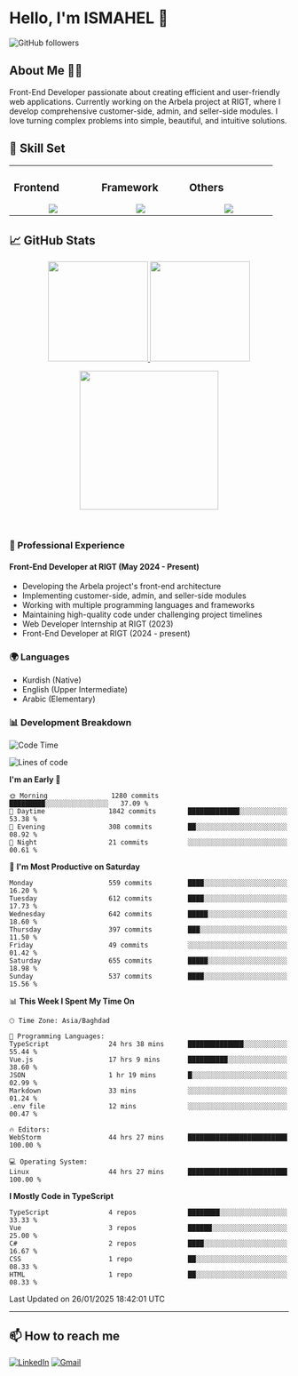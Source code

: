 # Hello, I'm ISMAHEL 👋 
![GitHub followers](https://img.shields.io/github/followers/ismahelZero) 

## About Me 👨‍💻
Front-End Developer passionate about creating efficient and user-friendly web applications. Currently working on the Arbela project at RIGT, where I develop comprehensive customer-side, admin, and seller-side modules. I love turning complex problems into simple, beautiful, and intuitive solutions.

## 💼 Skill Set

<table><tr><td valign="top" width="25%">

### Frontend  
<a href="https://github.com/ismahelZero">
<div align="center">  
       <img src="https://skillicons.dev/icons?i=html,css,bootstrap,tailwind,js,ts&perline=4" /> 
</div>
</a>
 </td><td valign="top" width="25%">
        
### Framework
<a href="https://github.com/ismahelZero">
<div align="center">
       <img src="https://skillicons.dev/icons?i=vuejs,nuxtjs,react&perline=4" /> 
</div>
</a>

</td><td valign="top" width="25%">
  
### Others
<a href="https://github.com/ismahelZero">
<div align="center">
       <img src="https://skillicons.dev/icons?i=git,github,npm,figma,vscode,webstorm,discord,vscodeqt&perline=4" /> 
</div>
</a>
</td>
</tr></table>


## 📈 GitHub Stats
<p align="center">
    <a href="https://github.com/ismahelZero">
        <img height="180em" src="https://github-readme-stats-git-masterrstaa-rickstaa.vercel.app/api?username=ismahelZero&show_icons=true&theme=highcontrast&include_all_commits=true&count_private=true&hide_border=true"/>
        <img height="180em" src="https://github-readme-stats-eight-theta.vercel.app/api/top-langs/?username=ismahelZero&langs_count=12&layout=compact&langs_count=8&theme=highcontrast&include_all_commits=true&count_private=true&hide_border=true" />
    </a>
</p>
<!-- Activity Graph -->
<p align="center">
  <a href="https://github.com/ismahelZero">
    <img height=250 src="https://github-readme-activity-graph.vercel.app/graph?username=ismahelZero&bg_color=282c34&color=FDFD96&line=FDFD96&point=FFFFFF&area_color=79FE96&border_radius=24.5&title_color=FDFD96&border_radius=20px"/>
  </a> 
</p>

<br>

### 💼 Professional Experience
#### Front-End Developer at RIGT (May 2024 - Present)
- Developing the Arbela project's front-end architecture
- Implementing customer-side, admin, and seller-side modules
- Working with multiple programming languages and frameworks
- Maintaining high-quality code under challenging project timelines
- Web Developer Internship at RIGT (2023)
- Front-End Developer at RIGT (2024 - present)

### 🌍 Languages
- Kurdish (Native)
- English (Upper Intermediate)
- Arabic (Elementary)

### 📊 Development Breakdown
<!--START_SECTION:waka-->
![Code Time](http://img.shields.io/badge/Code%20Time-658%20hrs%209%20mins-blue)

![Lines of code](https://img.shields.io/badge/From%20Hello%20World%20I%27ve%20Written-4.6%20million%20lines%20of%20code-blue)

**I'm an Early 🐤** 

```text
🌞 Morning                1280 commits        █████████░░░░░░░░░░░░░░░░   37.09 % 
🌆 Daytime                1842 commits        █████████████░░░░░░░░░░░░   53.38 % 
🌃 Evening                308 commits         ██░░░░░░░░░░░░░░░░░░░░░░░   08.92 % 
🌙 Night                  21 commits          ░░░░░░░░░░░░░░░░░░░░░░░░░   00.61 % 
```
📅 **I'm Most Productive on Saturday** 

```text
Monday                   559 commits         ████░░░░░░░░░░░░░░░░░░░░░   16.20 % 
Tuesday                  612 commits         ████░░░░░░░░░░░░░░░░░░░░░   17.73 % 
Wednesday                642 commits         █████░░░░░░░░░░░░░░░░░░░░   18.60 % 
Thursday                 397 commits         ███░░░░░░░░░░░░░░░░░░░░░░   11.50 % 
Friday                   49 commits          ░░░░░░░░░░░░░░░░░░░░░░░░░   01.42 % 
Saturday                 655 commits         █████░░░░░░░░░░░░░░░░░░░░   18.98 % 
Sunday                   537 commits         ████░░░░░░░░░░░░░░░░░░░░░   15.56 % 
```


📊 **This Week I Spent My Time On** 

```text
🕑︎ Time Zone: Asia/Baghdad

💬 Programming Languages: 
TypeScript               24 hrs 38 mins      ██████████████░░░░░░░░░░░   55.44 % 
Vue.js                   17 hrs 9 mins       ██████████░░░░░░░░░░░░░░░   38.60 % 
JSON                     1 hr 19 mins        █░░░░░░░░░░░░░░░░░░░░░░░░   02.99 % 
Markdown                 33 mins             ░░░░░░░░░░░░░░░░░░░░░░░░░   01.24 % 
.env file                12 mins             ░░░░░░░░░░░░░░░░░░░░░░░░░   00.47 % 

🔥 Editors: 
WebStorm                 44 hrs 27 mins      █████████████████████████   100.00 % 

💻 Operating System: 
Linux                    44 hrs 27 mins      █████████████████████████   100.00 % 
```

**I Mostly Code in TypeScript** 

```text
TypeScript               4 repos             ████████░░░░░░░░░░░░░░░░░   33.33 % 
Vue                      3 repos             ██████░░░░░░░░░░░░░░░░░░░   25.00 % 
C#                       2 repos             ████░░░░░░░░░░░░░░░░░░░░░   16.67 % 
CSS                      1 repo              ██░░░░░░░░░░░░░░░░░░░░░░░   08.33 % 
HTML                     1 repo              ██░░░░░░░░░░░░░░░░░░░░░░░   08.33 % 
```




 Last Updated on 26/01/2025 18:42:01 UTC
<!--END_SECTION:waka-->

---
## 📫 How to reach me
[![LinkedIn](https://img.shields.io/badge/LinkedIn-0077B5?style=for-the-badge&logo=linkedin&logoColor=white)](https://linkedin.com/in/ismahel-zero-1053b4228)
[![Gmail](https://img.shields.io/badge/Gmail-informational?style=for-the-badge&color=EA4335&logo=gmail&logoColor=white)](mailto:ismahel.zero94@gmail.com?subject=Hey!)
